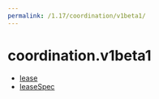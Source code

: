```yaml
---
permalink: /1.17/coordination/v1beta1/
---
```


# coordination.v1beta1



* [lease](lease.md)
* [leaseSpec](leaseSpec.md)